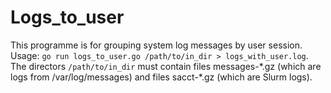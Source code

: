 # Logs_to_user

This programme is for grouping system log messages by user session.
Usage: `go run logs_to_user.go /path/to/in_dir > logs_with_user.log`.
The directors `/path/to/in_dir` must contain files messages-\*.gz (which are logs from /var/log/messages) and files sacct-\*.gz (which are Slurm logs).
